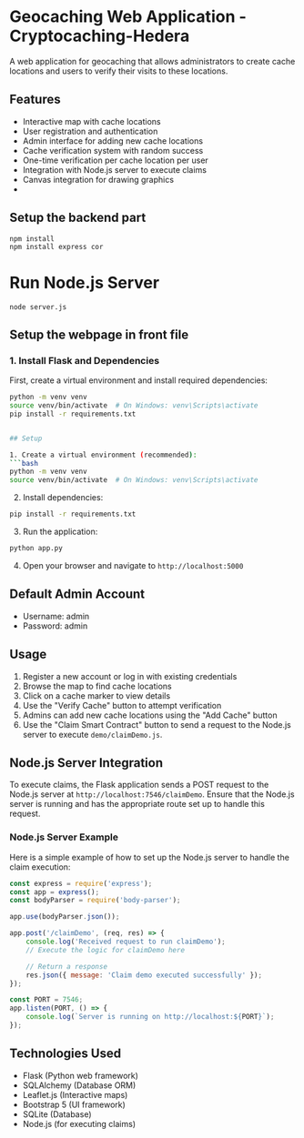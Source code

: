 # Geocaching Web Application - Cryptocaching-Hedera

A web application for geocaching that allows administrators to create cache locations and users to verify their visits to these locations.

## Features

- Interactive map with cache locations
- User registration and authentication
- Admin interface for adding new cache locations
- Cache verification system with random success
- One-time verification per cache location per user
- Integration with Node.js server to execute claims
- Canvas integration for drawing graphics
- 
## Setup the backend part
```
npm install
npm install express cor
```

# Run Node.js Server 

```
node server.js
```

## Setup the webpage in front file

### 1. Install Flask and Dependencies

First, create a virtual environment and install required dependencies:

```bash
python -m venv venv
source venv/bin/activate  # On Windows: venv\Scripts\activate
pip install -r requirements.txt


## Setup

1. Create a virtual environment (recommended):
```bash
python -m venv venv
source venv/bin/activate  # On Windows: venv\Scripts\activate
```

2. Install dependencies:
```bash
pip install -r requirements.txt
```

3. Run the application:
```bash
python app.py
```

4. Open your browser and navigate to `http://localhost:5000`

## Default Admin Account

- Username: admin
- Password: admin

## Usage

1. Register a new account or log in with existing credentials
2. Browse the map to find cache locations
3. Click on a cache marker to view details
4. Use the "Verify Cache" button to attempt verification
5. Admins can add new cache locations using the "Add Cache" button
6. Use the "Claim Smart Contract" button to send a request to the Node.js server to execute `demo/claimDemo.js`.

## Node.js Server Integration

To execute claims, the Flask application sends a POST request to the Node.js server at `http://localhost:7546/claimDemo`. Ensure that the Node.js server is running and has the appropriate route set up to handle this request.

### Node.js Server Example

Here is a simple example of how to set up the Node.js server to handle the claim execution:

```javascript
const express = require('express');
const app = express();
const bodyParser = require('body-parser');

app.use(bodyParser.json());

app.post('/claimDemo', (req, res) => {
    console.log('Received request to run claimDemo');
    // Execute the logic for claimDemo here

    // Return a response
    res.json({ message: 'Claim demo executed successfully' });
});

const PORT = 7546;
app.listen(PORT, () => {
    console.log(`Server is running on http://localhost:${PORT}`);
});
```

## Technologies Used

- Flask (Python web framework)
- SQLAlchemy (Database ORM)
- Leaflet.js (Interactive maps)
- Bootstrap 5 (UI framework)
- SQLite (Database)
- Node.js (for executing claims)
